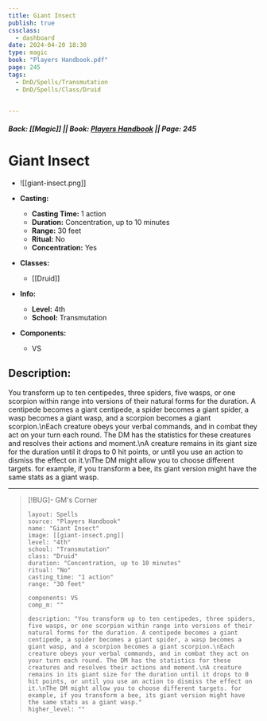 ```yaml
---
title: Giant Insect
publish: true
cssclass:
  - dashboard
date: 2024-04-20 18:30
type: magic
book: "Players Handbook.pdf"
page: 245
tags:
  - DnD/Spells/Transmutation
  - DnD/Spells/Class/Druid


---
```


##### Back: [[Magic]] || Book: [Players Handbook](https://drive.google.com/drive/folders/1O5bhpYizcIT5xxAoLOuzCRht_PVS7VSG?usp=sharing) || Page: 245

# Giant Insect
- ![[giant-insect.png]]
- **Casting:**
    - **Casting Time:** 1 action
    - **Duration:** Concentration, up to 10 minutes
    - **Range:** 30 feet
    - **Ritual:** No
    - **Concentration:** Yes
- **Classes:**
    - [[Druid]]

- **Info:**
    - **Level:** 4th
    - **School:** Transmutation
- **Components:**
    - VS


## Description:
You transform up to ten centipedes, three spiders, five wasps, or one scorpion within range into versions of their natural forms for the duration. A centipede becomes a giant centipede, a spider becomes a giant spider, a wasp becomes a giant wasp, and a scorpion becomes a giant scorpion.\nEach creature obeys your verbal commands, and in combat they act on your turn each round. The DM has the statistics for these creatures and resolves their actions and moment.\nA creature remains in its giant size for the duration until it drops to 0 hit points, or until you use an action to dismiss the effect on it.\nThe DM might allow you to choose different targets. for example, if you transform a bee, its giant version might have the same stats as a giant wasp.



---

> [!BUG]- GM's Corner
>
> ```statblock
> layout: Spells
> source: "Players Handbook"
> name: "Giant Insect"
> image: [[giant-insect.png]]
> level: "4th"
> school: "Transmutation"
> class: "Druid"
> duration: "Concentration, up to 10 minutes"
> ritual: "No"
> casting_time: "1 action"
> range: "30 feet"
>
> components: VS
> comp_m: ""
>
> description: "You transform up to ten centipedes, three spiders, five wasps, or one scorpion within range into versions of their natural forms for the duration. A centipede becomes a giant centipede, a spider becomes a giant spider, a wasp becomes a giant wasp, and a scorpion becomes a giant scorpion.\nEach creature obeys your verbal commands, and in combat they act on your turn each round. The DM has the statistics for these creatures and resolves their actions and moment.\nA creature remains in its giant size for the duration until it drops to 0 hit points, or until you use an action to dismiss the effect on it.\nThe DM might allow you to choose different targets. for example, if you transform a bee, its giant version might have the same stats as a giant wasp."
> higher_level: ""
> ```
